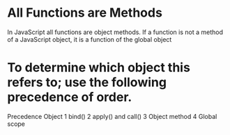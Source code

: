 # All Functions are Methods
In JavaScript all functions are object methods.
If a function is not a method of a JavaScript object, it is a function of the global object

# To determine which object this refers to; use the following precedence of order.

Precedence	Object
1	        bind()
2	        apply() and call()
3	        Object method
4	        Global scope
